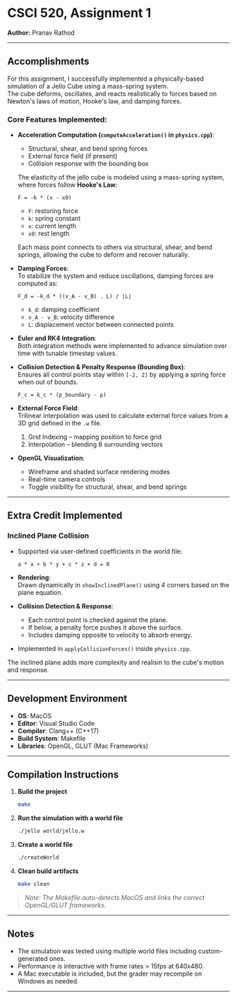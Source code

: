 # CSCI 520, Assignment 1

**Author:** Pranav Rathod

---

## Accomplishments

For this assignment, I successfully implemented a physically-based simulation of a Jello Cube using a mass-spring system.  
The cube deforms, oscillates, and reacts realistically to forces based on Newton's laws of motion, Hooke's law, and damping forces.

### Core Features Implemented:

- **Acceleration Computation (`computeAcceleration()` in `physics.cpp`)**:
  - Structural, shear, and bend spring forces
  - External force field (if present)
  - Collision response with the bounding box

  The elasticity of the jello cube is modeled using a mass-spring system, where forces follow **Hooke's Law**:

  ```
  F = -k * (x - x0)
  ```

  - `F`: restoring force  
  - `k`: spring constant  
  - `x`: current length  
  - `x0`: rest length

  Each mass point connects to others via structural, shear, and bend springs, allowing the cube to deform and recover naturally.  

- **Damping Forces**:  
  To stabilize the system and reduce oscillations, damping forces are computed as:

  ```
  F_d = -k_d * ((v_A - v_B) . L) / |L|
  ```

  - `k_d`: damping coefficient  
  - `v_A - v_B`: velocity difference  
  - `L`: displacement vector between connected points

- **Euler and RK4 Integration**:  
  Both integration methods were implemented to advance simulation over time with tunable timestep values.

- **Collision Detection & Penalty Response (Bounding Box)**:  
  Ensures all control points stay within `[-2, 2]` by applying a spring force when out of bounds.

  ```
  F_c = k_c * (p_boundary - p)
  ```

- **External Force Field**:  
  Trilinear interpolation was used to calculate external force values from a 3D grid defined in the `.w` file.

  1. Grid Indexing – mapping position to force grid
  2. Interpolation – blending 8 surrounding vectors

- **OpenGL Visualization**:
  - Wireframe and shaded surface rendering modes
  - Real-time camera controls
  - Toggle visibility for structural, shear, and bend springs

---

## Extra Credit Implemented

### Inclined Plane Collision

- Supported via user-defined coefficients in the world file:  
  ```
  a * x + b * y + c * z + d = 0
  ```

- **Rendering**:  
  Drawn dynamically in `showInclinedPlane()` using 4 corners based on the plane equation.

- **Collision Detection & Response**:
  - Each control point is checked against the plane.
  - If below, a penalty force pushes it above the surface.
  - Includes damping opposite to velocity to absorb energy.

- Implemented in `applyCollisionForces()` inside `physics.cpp`.

The inclined plane adds more complexity and realism to the cube's motion and response.

---

## Development Environment

- **OS**: MacOS  
- **Editor**: Visual Studio Code  
- **Compiler**: Clang++ (C++17)  
- **Build System**: Makefile  
- **Libraries**: OpenGL, GLUT (Mac Frameworks)

---

## Compilation Instructions

1. **Build the project**  
   ```bash
   make
   ```

2. **Run the simulation with a world file**  
   ```bash
   ./jello world/jello.w
   ```

3. **Create a world file**  
   ```bash
   ./createWorld
   ```

4. **Clean build artifacts**  
   ```bash
   make clean
   ```

> _Note: The Makefile auto-detects MacOS and links the correct OpenGL/GLUT frameworks._

---

## Notes

- The simulation was tested using multiple world files including custom-generated ones.
- Performance is interactive with frame rates > 15fps at 640x480.
- A Mac executable is included, but the grader may recompile on Windows as needed.

---
